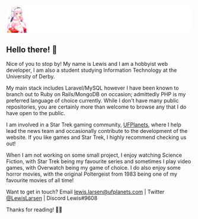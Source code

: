 ![](https://raw.githubusercontent.com/LewisLarsen/LewisLarsen/master/banner.png)
## Hello there! 🥳

Nice of you to stop by! My name is Lewis and I am a hobbyist web developer, I am also a student studying Information Technology at the University of Derby. 

My main stack includes Laravel/MySQL however I have been known to branch out to Ruby on Rails/MongoDB on occasion; admittedly PHP is my preferred language of choice currently. While I don't have many public repositories, you are certainly more than welcome to browse any that I do have open to the public.

I am involved in a Star Trek gaming community, [UFPlanets](https://ufplanets.com), where I help lead the news team and occasionally contribute to the development of the website. If you like games and Star Trek, I highly recommend checking us out!

When I am not working on some small project, I enjoy watching Science Fiction, with Star Trek being my favourite series and sometimes I play video games, with Overwatch being my game of choice. I do also enjoy some horror movies, with the original Poltergeist from 1983 being one of my favourite movies of all time! 

Want to get in touch? Email [lewis.larsen@ufplanets.com](mailto:lewis.larsen@ufplanets.com) | Twitter [@LewisLarsen](https://twitter.com/LewisLarsen) | Discord Lewis#9608

Thanks for reading! 🖖🏼

